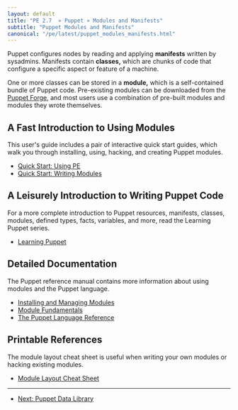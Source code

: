 ```yaml
---
layout: default
title: "PE 2.7  » Puppet » Modules and Manifests"
subtitle: "Puppet Modules and Manifests"
canonical: "/pe/latest/puppet_modules_manifests.html"
---
```



Puppet configures nodes by reading and applying **manifests** written by sysadmins. Manifests contain **classes,** which are chunks of code that configure a specific aspect or feature of a machine.

One or more classes can be stored in a **module,** which is a self-contained bundle of Puppet code. Pre-existing modules can be downloaded from the [Puppet Forge](http://forge.puppetlabs.com), and most users use a combination of pre-built modules and modules they wrote themselves.

A Fast Introduction to Using Modules
-----

This user's guide includes a pair of interactive quick start guides, which walk you through installing, using, hacking, and creating Puppet modules.

* [Quick Start: Using PE](./quick_start.html)
* [Quick Start: Writing Modules](./quick_writing.html)

A Leisurely Introduction to Writing Puppet Code
-----

For a more complete introduction to Puppet resources, manifests, classes, modules, defined types, facts, variables, and more, read the Learning Puppet series.

* [Learning Puppet](/learning/)

Detailed Documentation
-----

The Puppet reference manual contains more information about using modules and the Puppet language.

* [Installing and Managing Modules](/puppet/2.7/reference/modules_installing.html)
* [Module Fundamentals](/puppet/2.7/reference/modules_fundamentals.html)
* [The Puppet Language Reference](/puppet/2.7/reference/lang_summary.html)

Printable References
-----

The module layout cheat sheet is useful when writing your own modules or hacking existing modules.

* [Module Layout Cheat Sheet](/module_cheat_sheet.pdf)

* * *

- [Next: Puppet Data Library](./puppet_data_library.html)